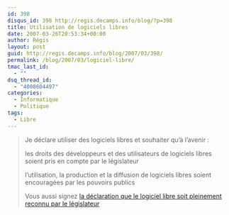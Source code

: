 ```yaml
---
id: 398
disqus_id: 398 http://regis.decamps.info/blog/?p=398
title: Utilisation de logiciels libres
date: 2007-03-26T20:53:34+00:00
author: Régis
layout: post
guid: http://regis.decamps.info/blog/2007/03/398/
permalink: /blog/2007/03/logiciel-libre/
tmac_last_id:
  - ""
dsq_thread_id:
  - "4008604497"
categories:
  - Informatique
  - Politique
tags:
  - Libre
---
```

> Je déclare utiliser des logiciels libres et souhaiter qu’à l’avenir :
> 
> les droits des développeurs et des utilisateurs de logiciels libres soient pris en compte par le législateur
> 
> l’utilisation, la production et la diffusion de logiciels libres soient encouragées par les pouvoirs publics
> 
> Vous aussi signez [la déclaration que le logiciel libre soit pleinement reconnu par le législateur](http://www.candidats.fr/signer)
